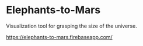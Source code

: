 # Elephants-to-Mars
Visualization tool for grasping the size of the universe.

https://elephants-to-mars.firebaseapp.com/
